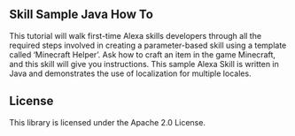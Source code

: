 ## Skill Sample Java How To

This tutorial will walk first-time Alexa skills developers through all the required steps involved in creating a parameter-based skill using a template called ‘Minecraft Helper’. Ask how to craft an item in the game Minecraft, and this skill will give you instructions. This sample Alexa Skill is written in Java and demonstrates the use of localization for multiple locales. 

## License

This library is licensed under the Apache 2.0 License. 
